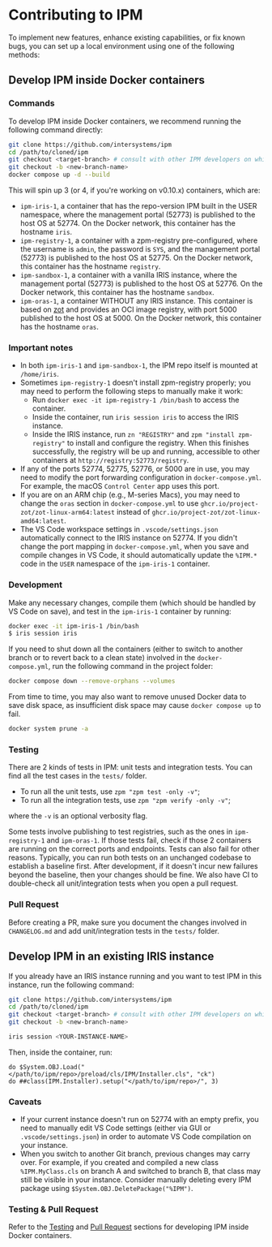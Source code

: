 # Contributing to IPM

To implement new features, enhance existing capabilities, or fix known bugs, you can set up a local environment using one of the following methods:

## Develop IPM inside Docker containers

### Commands
To develop IPM inside Docker containers, we recommend running the following command directly:
```bash
git clone https://github.com/intersystems/ipm
cd /path/to/cloned/ipm
git checkout <target-branch> # consult with other IPM developers on which branch your PR should be targeted
git checkout -b <new-branch-name>
docker compose up -d --build
```
This will spin up 3 (or 4, if you're working on v0.10.x) containers, which are:
- `ipm-iris-1`, a container that has the repo-version IPM built in the USER namespace, where the management portal (52773) is published to the host OS at 52774. On the Docker network, this container has the hostname `iris`.
- `ipm-registry-1`, a container with a zpm-registry pre-configured, where the username is `admin`, the password is `SYS`, and the management portal (52773) is published to the host OS at 52775. On the Docker network, this container has the hostname `registry`.
- `ipm-sandbox-1`, a container with a vanilla IRIS instance, where the management portal (52773) is published to the host OS at 52776. On the Docker network, this container has the hostname `sandbox`.
- `ipm-oras-1`, a container WITHOUT any IRIS instance. This container is based on [zot](https://github.com/project-zot/zot) and provides an OCI image registry, with port 5000 published to the host OS at 5000. On the Docker network, this container has the hostname `oras`.

### Important notes
- In both `ipm-iris-1` and `ipm-sandbox-1`, the IPM repo itself is mounted at `/home/iris`.
- Sometimes `ipm-registry-1` doesn't install zpm-registry properly; you may need to perform the following steps to manually make it work:
  - Run `docker exec -it ipm-registry-1 /bin/bash` to access the container.
  - Inside the container, run `iris session iris` to access the IRIS instance.
  - Inside the IRIS instance, run `zn "REGISTRY"` and `zpm "install zpm-registry"` to install and configure the registry. When this finishes successfully, the registry will be up and running, accessible to other containers at `http://registry:52773/registry`.
- If any of the ports 52774, 52775, 52776, or 5000 are in use, you may need to modify the port forwarding configuration in `docker-compose.yml`. For example, the macOS `Control Center` app uses this port.
- If you are on an ARM chip (e.g., M-series Macs), you may need to change the `oras` section in `docker-compose.yml` to use `ghcr.io/project-zot/zot-linux-arm64:latest` instead of `ghcr.io/project-zot/zot-linux-amd64:latest`.
- The VS Code workspace settings in `.vscode/settings.json` automatically connect to the IRIS instance on 52774. If you didn't change the port mapping in `docker-compose.yml`, when you save and compile changes in VS Code, it should automatically update the `%IPM.*` code in the `USER` namespace of the `ipm-iris-1` container.

### Development
Make any necessary changes, compile them (which should be handled by VS Code on save), and test in the `ipm-iris-1` container by running:
```bash
docker exec -it ipm-iris-1 /bin/bash
$ iris session iris
```
If you need to shut down all the containers (either to switch to another branch or to revert back to a clean state) involved in the `docker-compose.yml`, run the following command in the project folder:
```bash
docker compose down --remove-orphans --volumes
```
From time to time, you may also want to remove unused Docker data to save disk space, as insufficient disk space may cause `docker compose up` to fail.
```bash
docker system prune -a
```

### Testing
There are 2 kinds of tests in IPM: unit tests and integration tests. You can find all the test cases in the `tests/` folder.

-  To run all the unit tests, use `zpm "zpm test -only -v"`;
-  To run all the integration tests, use `zpm "zpm verify -only -v"`;

where the `-v` is an optional verbosity flag.

Some tests involve publishing to test registries, such as the ones in `ipm-registry-1` and `ipm-oras-1`. If those tests fail, check if those 2 containers are running on the correct ports and endpoints. Tests can also fail for other reasons. Typically, you can run both tests on an unchanged codebase to establish a baseline first. After development, if it doesn't incur new failures beyond the baseline, then your changes should be fine. We also have CI to double-check all unit/integration tests when you open a pull request.

### Pull Request
Before creating a PR, make sure you document the changes involved in `CHANGELOG.md` and add unit/integration tests in the `tests/` folder.

## Develop IPM in an existing IRIS instance
If you already have an IRIS instance running and you want to test IPM in this instance, run the following command:
```bash
git clone https://github.com/intersystems/ipm
cd /path/to/cloned/ipm
git checkout <target-branch> # consult with other IPM developers on which branch your PR should be targeted
git checkout -b <new-branch-name>

iris session <YOUR-INSTANCE-NAME>
```
Then, inside the container, run:
```objectscript
do $System.OBJ.Load("</path/to/ipm/repo>/preload/cls/IPM/Installer.cls", "ck")
do ##class(IPM.Installer).setup("</path/to/ipm/repo>/", 3)
```

### Caveats
- If your current instance doesn't run on 52774 with an empty prefix, you need to manually edit VS Code settings (either via GUI or `.vscode/settings.json`) in order to automate VS Code compilation on your instance.
- When you switch to another Git branch, previous changes may carry over. For example, if you created and compiled a new class `%IPM.MyClass.cls` on branch A and switched to branch B, that class may still be visible in your instance. Consider manually deleting every IPM package using `$System.OBJ.DeletePackage("%IPM")`.

### Testing & Pull Request
Refer to the [Testing](#testing) and [Pull Request](#pull-request) sections for developing IPM inside Docker containers.
